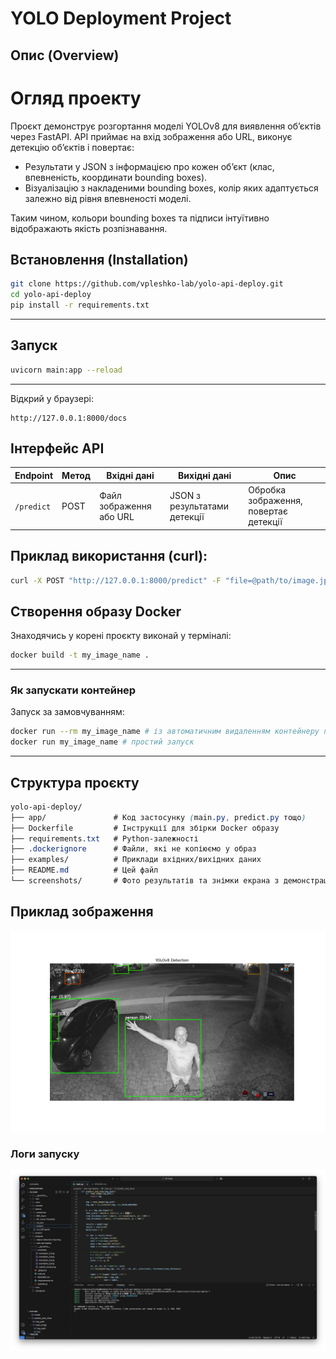 # YOLO Deployment Project

## Опис (Overview)

# Огляд проекту

Проєкт демонструє розгортання моделі YOLOv8 для виявлення об’єктів через FastAPI.
API приймає на вхід зображення або URL, виконує детекцію об’єктів і повертає:

- Результати у JSON з інформацією про кожен об’єкт (клас, впевненість, координати bounding boxes).
- Візуалізацію з накладеними bounding boxes, колір яких адаптується залежно від рівня впевненості моделі.

Таким чином, кольори bounding boxes та підписи інтуїтивно відображають якість розпізнавання.

## Встановлення (Installation)

```bash
git clone https://github.com/vpleshko-lab/yolo-api-deploy.git
cd yolo-api-deploy
pip install -r requirements.txt
```

---
## Запуск
```bash
uvicorn main:app --reload
```
---
Відкрий у браузері:

```arduino
http://127.0.0.1:8000/docs
```
## Інтерфейс API
| Endpoint   | Метод | Вхідні дані             | Вихідні дані                 | Опис                                  |
| ---------- | ----- | ----------------------- | ---------------------------- | ------------------------------------- |
| `/predict` | POST  | Файл зображення або URL | JSON з результатами детекції | Обробка зображення, повертає детекції |

## Приклад використання (curl):
```bash
curl -X POST "http://127.0.0.1:8000/predict" -F "file=@path/to/image.jpg"
```
## Створення образу Docker
Знаходячись у корені проєкту виконай у терміналі:
```bash
docker build -t my_image_name .
```
---
### Як запускати контейнер
Запуск за замовчуванням:
```bash
docker run --rm my_image_name # із автоматичним видаленням контейнеру після завершення
docker run my_image_name # простий запуск
```
---

## Структура проєкту
```css
yolo-api-deploy/
├── app/               # Код застосунку (main.py, predict.py тощо)
├── Dockerfile         # Інструкції для збірки Docker образу
├── requirements.txt   # Python-залежності
├── .dockerignore      # Файли, які не копіюємо у образ
├── examples/          # Приклади вхідних/вихідних даних
├── README.md          # Цей файл
└── screenshots/       # Фото результатів та знімки екрана з демонстрацією роботи

```
## Приклад зображення
![Example](screenshots/yolov8_result.png)

###  Логи запуску
![Logs](screenshots/deploy_logs.png)
